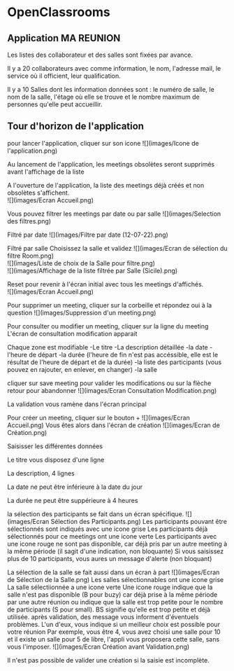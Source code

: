 # OpenClassrooms


## Application **MA REUNION**

Les listes des collaborateur et des salles sont fixées par avance.

Il y a 20 collaborateurs avec comme information, le nom, l'adresse mail, le service où il officient, leur qualification.
 
Il y a 10 Salles dont les information données sont : le numéro de salle, le nom de la salle, l'étage où elle se trouve et le nombre maximum de personnes qu'elle peut accueillir.


## Tour d'horizon de l'application

pour lancer l'application, cliquer sur son icone
![](images/Icone de l'application.png) 

Au lancement de l'application, les meetings obsolètes seront supprimés avant l'affichage de la liste

A l'ouverture de l'application, la liste des meetings déjà créés et non obsolètes s'affichent.  
![](images/Ecran Accueil.png)

Vous pouvez filtrer les meetings par date ou par salle
![](images/Selection des filtres.png)  

Filtré par date
![](images/Filtre par date (12-07-22).png) 

Filtré par salle
Choisissez la salle et validez
![](images/Ecran de sélection du filtre Room.png)  
![](images/Liste de choix de la Salle pour filtre.png)  
![](images/Affichage de la liste filtrée par Salle (Sicile).png)  

Reset pour revenir à l'écran initial avec tous les meetings d'affichés.  
![](images/Ecran Accueil.png)

Pour supprimer un meeting, cliquer sur la corbeille et répondez oui à la question
![](images/Suppression d'un meeting.png)

Pour consulter ou modifier un meeting, cliquer sur la ligne du meeting
L'écran de consultation modification apparait

Chaque zone est modifiable
-Le titre
-La description détaillée
-la date
-l'heure de départ
-la durée
 (l'heure de fin n'est pas accéssible, elle est le résultat de l'heure de départ et de la durée)
-la liste des participants (vous pouvez en rajouter, en enlever, en changer)
-la salle

cliquer sur save meeting pour valider les modifications ou sur la flèche retour pour abandonner
![](images/Ecran Consultation Modification.png)

La validation vous ramène dans l'écran principal

Pour créer un meeting, cliquer sur le bouton +
![](images/Ecran Accueil.png)
Vous êtes alors dans l'écran de création
![](images/Ecran de Création.png)

Saisisser les différentes données

Le titre vous disposez d'une ligne

La description, 4 lignes

La date ne peut être inférieure à la date du jour

La durée ne peut être suppérieure à 4 heures

la sélection des participants se fait dans un écran spécifique.
![](images/Ecran Sélection des Participants.png)
Les participants pouvant être sélectionnés sont indiqués avec une icone grise
Les participants déjà sélectionnés pour ce meetings ont une icone verte
Les participants avec une icone rouge ne sont pas disponible, car déjà pris par un autre meeting à la même période (il sagit d'une indication, non bloquante)
Si vous saisissez plus de 10 participants, vous aures un message d'alerte (non bloquant)

La sélection de la salle se fait aussi dans un écran à part
![](images/Ecran de Sélection de la Salle.png)
Les salles sélectionnables ont une icone grise
La salle sélectiionnée a une icone verte
Une icone rouge indique que la salle n'est pas disponible (B pour buzy) car déjà prise à la même période par une autre réunion
ou indique que la salle est trop petite pour le nombre de participants (S pour small). BS signifie qu'elle est trop petite et déjà utilisée.
après validation, des message vous informent d'éventuels problèmes. L'un d'eux, vous indique si un meilleur choix est possible pour votre réunion
Par exemple, vous être 4, vous avez choisi une salle pour 10 et il existe un salle pour 5 de libre, l'appli vous proposera cette salle, sans vous l'imposer.
![](images/Ecran Création avant Validation.png)

Il n'est pas possible de valider une création si la saisie est incomplète.




